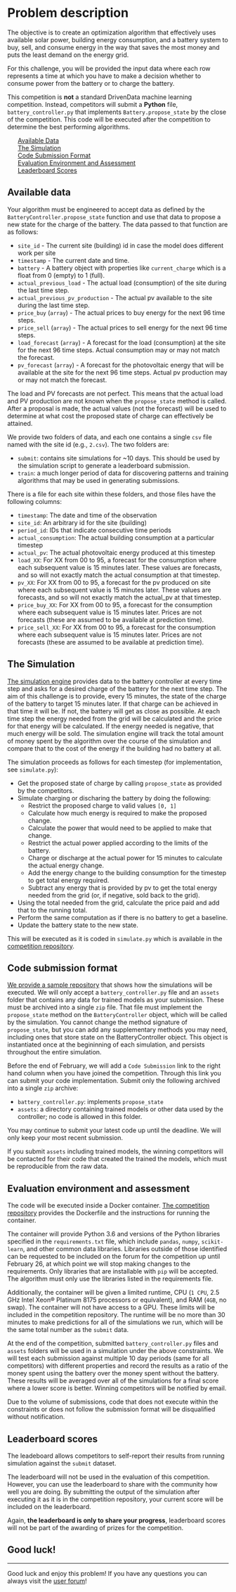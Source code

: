 # Problem description

The objective is to create an optimization algorithm that effectively uses available solar power, building energy consumption, and a battery system to buy, sell, and consume energy in the way that saves the most money and puts the least demand on the energy grid.

For this challenge, you will be provided the input data where each row represents a time at which you have to make a decision whether to consume power from the battery or to charge the battery.

This competition is **not** a standard DrivenData machine learning competition. Instead, competitors will submit a **Python** file, `battery_controller.py` that implements `Battery.propose_state` by the close of the competition. This code will be executed after the competition to determine the best performing algorithms.


<div class="container">
	<div class="row">
		<div class="col-xs-3">
			<ul style="list-style: none">
				<li><a href="#data">Available Data</a></li>
				<li><a href="#sim">The Simulation</a></li>
				<li><a href="#subs">Code Submission Format</a></li>
				<li><a href="#eval">Evaluation Environment and Assessment</a></li>
				<li><a href="#scores">Leaderboard Scores</a></li>
			</ul>
		</div>
	</div>
</div>


<a id="data"></a>

## Available data

Your algorithm must be engineered to accept data as defined by the `BatteryController.propose_state` function and use that data to propose a new state for the charge of the battery. The data passed to that function are as follows:

 - `site_id` - The current site (building) id in case the model does different work per site
 - `timestamp` - The current date and time.
 - `battery` - A battery object with properties like `current_charge` which is a float from 0 (empty) to 1 (full).
 - `actual_previous_load` - The actual load (consumption) of the site during the last time step.
 - `actual_previous_pv_production` - The actual pv available to the site during the last time step.
 - `price_buy` (`array`) - The actual prices to buy energy for the next 96 time steps.
 - `price_sell` (`array`) - The actual prices to sell energy for the next 96 time steps.
 - `load_forecast` (`array`) - A forecast for the load (consumption) at the site for the next 96 time steps. Actual consumption may or may not match the forecast.
 - `pv_forecast` (`array`) - A forecast for the photovoltaic energy that will be available at the site for the next 96 time steps. Actual pv production may or may not match the forecast.

The load and PV forecasts are not perfect. This means that the actual load and PV production are not known when the `propose_state` method is called. After a proposal is made, the actual values (not the forecast) will be used to determine at what cost the proposed state of charge can effectively be attained.

We provide two folders of data, and each one contains a single `csv` file named with the site id (e.g., `2.csv`). The two folders are:

 - `submit`: contains site simulations for ~10 days. This should be used by the simulation script to generate a leaderboard submission.
 - `train`: a much longer period of data for discovering patterns and training algorithms that may be used in generating submissions.

There is a file for each site within these folders, and those files have the following columns:

 - `timestamp`: The date and time of the observation
 - `site_id`: An arbitrary id for the site (building)
 - `period_id`: IDs that indicate consecutive time periods
 - `actual_consumption`: The actual building consumption at a particular timestep
 - `actual_pv`: The actual photovoltaic energy produced at this timestep
 - `load_XX`: For XX from 00 to 95, a forecast for the consumption where each subsequent value is 15 minutes later. These values are forecasts, and so will not exactly match the actual consumption at that timestep.
 - `pv_XX`: For XX from 00 to 95, a forecast for the pv produced on site where each subsequent value is 15 minutes later. These values are forecasts, and so will not exactly match the actual_pv at that timestep.
 - `price_buy_XX`: For XX from 00 to 95, a forecast for the consumption where each subsequent value is 15 minutes later. Prices are not forecasts (these are assumed to be available at prediction time).
 - `price_sell_XX`: For XX from 00 to 95, a forecast for the consumption where each subsequent value is 15 minutes later. Prices are not forecasts (these are assumed to be available at prediction time).

<a id="sim"></a>

## The Simulation

[The simulation engine](https://github.com/drivendataorg/power-laws-optimization) provides data to the battery controller at every time step and asks for a desired charge of the battery for the next time step. The aim of this challenge is to provide, every 15 minutes, the state of the charge of the battery to target 15 minutes later. If that charge can be achieved in that time it will be. If not, the battery will get as close as possible. At each time step the energy needed from the grid will be calculated and the price for that energy will be calculated. If the energy needed is negative, that much energy will be sold. The simulation engine will track the total amount of money spent by the algorithm over the course of the simulation and compare that to the cost of the energy if the building had no battery at all.

The simulation proceeds as follows for each timestep (for implementation, see `simulate.py`):
 - Get the proposed state of charge by calling `propose_state` as provided by the competitors.
 - Simulate charging or discharing the battery by doing the following:
 	- Restrict the proposed charge to valid values `[0, 1]`
 	- Calculate how much energy is required to make the proposed change.
 	- Calculate the power that would need to be applied to make that change.
 	- Restrict the actual power applied according to the limits of the battery.
 	- Charge or discharge at the actual power for 15 minutes to calculate the actual energy change.
 	- Add the energy change to the building consumption for the timestep to get total energy required.
 	- Subtract any energy that is provided by pv to get the total energy needed from the grid (or, if negative, sold back to the grid).
 - Using the total needed from the grid, calculate the price paid and add that to the running total.
 - Perform the same computation as if there is no battery to get a baseline.
 - Update the battery state to the new state.

 This will be executed as it is coded in `simulate.py` which is available in the [competition repository](https://github.com/drivendataorg/power-laws-optimization).


<a id="subs"></a>

## Code submission format

[We provide a sample repository](https://github.com/drivendataorg/power-laws-optimization) that shows how the simulations will be executed. We will only accept a `battery_controller.py` file and an `assets` folder that contains any data for trained models as your submission. These must be archived into a single `zip` file. That file must implement the `propose_state` method on the `BatteryController` object, which will be called by the simulation. You cannot change the method signature of `propose_state`, but you can add any supplementary methods you may need, including ones that store state on the BatteryController object. This object is instantiated once at the begininning of each simulation, and persists throughout the entire simulation.

Before the end of February, we will add a `Code Submission` link to the right hand column when you have joined the competition. Through this link you can submit your code implementation. Submit only the following archived into a single `zip` archive:

 - `battery_controller.py`: implements `propose_state`
 - `assets`: a directory containing trained models or other data used by the controller; no code is allowed in this folder.

You may continue to submit your latest code up until the deadline. We will only keep your most recent submission.

If you submit `assets` including trained models, the winning competitors will be contacted for their code that created the trained the models, which must be reproducible from the raw data.

<a id="eval"></a>

## Evaluation environment and assessment

The code will be executed inside a Docker container. [The competition repository](https://github.com/drivendataorg/power-laws-optimization) provides the Dockerfile and the instructions for running the container.

The container will provide Python 3.6 and versions of the Python libraries specified in the `requirements.txt` file, which include `pandas`, `numpy`, `scikit-learn`, and other common data libraries. Libraries outside of those identified can be requested to be included on the forum for the competition up until February 26, at which point we will stop making changes to the requirements. Only libraries that are installable with `pip` will be accepted. The algorithm must only use the libraries listed in the requirements file.

Additionally, the container will be given a limited runtime, CPU (`1 CPU`, 2.5 GHz Intel Xeon® Platinum 8175 processors or equivalent), and RAM (`4GB`, no swap). The container will not have access to a GPU. These limits will be included in the competition repository. The runtime will be no more than 30 minutes to make predictions for all of the simulations we run, which will be the same total number as the `submit` data.

At the end of the competition, submitted `battery_controller.py` files and `assets` folders will be used in a simulation under the above constraints. We will test each submission against multiple 10 day periods (same for all competitors) with different properties and record the results as a ratio of the money spent using the battery over the money spent without the battery. These results will be averaged over all of the simulations for a final score where a lower score is better. Winning competitors will be notified by email.

Due to the volume of submissions, code that does not execute within the constraints or does not follow the submission format will be disqualified without notification.

<a id="scores"></a>

## Leaderboard scores

The leadeboard allows competitors to self-report their results from running simulation against the `submit` dataset.

The leaderboard will not be used in the evaluation of this competition. However, you can use the leaderboard to share with the community how well you are doing. By submitting the output of the simulation after executing it as it is in the competition repository, your current score will be included on the leaderboard.

Again, **the leaderboard is only to share your progress**, leaderboard scores will not be part of the awarding of prizes for the competition.


## Good luck!

--------

Good luck and enjoy this problem! If you have any questions you can always visit the [user forum](http://community.drivendata.org/)!
